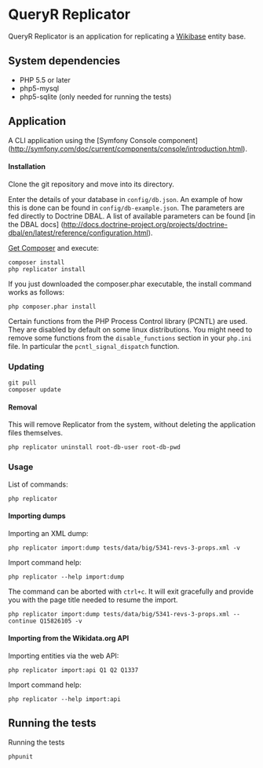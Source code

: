 # QueryR Replicator

QueryR Replicator is an application for replicating a [Wikibase](http://wikiba.se/) entity base.

## System dependencies

* PHP 5.5 or later
* php5-mysql
* php5-sqlite (only needed for running the tests)

## Application

A CLI application using the [Symfony Console component]
(http://symfony.com/doc/current/components/console/introduction.html).

#### Installation

Clone the git repository and move into its directory.

Enter the details of your database in `config/db.json`. An example of how this is done
can be found in `config/db-example.json`. The parameters are fed directly to Doctrine
DBAL. A list of available parameters can be found [in the DBAL docs]
(http://docs.doctrine-project.org/projects/doctrine-dbal/en/latest/reference/configuration.html).

[Get Composer](https://getcomposer.org/download/) and execute:

    composer install
    php replicator install

If you just downloaded the composer.phar executable, the install command works as follows:

    php composer.phar install

Certain functions from the PHP Process Control library (PCNTL) are used. They are disabled
by default on some linux distributions. You might need to remove some functions from the
`disable_functions` section in your `php.ini` file. In particular the `pcntl_signal_dispatch`
function.

### Updating

    git pull
    composer update

#### Removal

This will remove Replicator from the system, without deleting the application files themselves.

    php replicator uninstall root-db-user root-db-pwd

### Usage

List of commands:

    php replicator

#### Importing dumps

Importing an XML dump:

    php replicator import:dump tests/data/big/5341-revs-3-props.xml -v

Import command help:

    php replicator --help import:dump

The command can be aborted with `ctrl+c`. It will exit gracefully and provide you
with the page title needed to resume the import.

    php replicator import:dump tests/data/big/5341-revs-3-props.xml --continue Q15826105 -v

#### Importing from the Wikidata.org API

Importing entities via the web API:

    php replicator import:api Q1 Q2 Q1337

Import command help:

    php replicator --help import:api

## Running the tests

Running the tests

    phpunit
